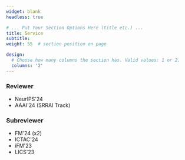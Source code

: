 ```yaml
---
widget: blank
headless: true

# ... Put Your Section Options Here (title etc.) ...
title: Service
subtitle:
weight: 55  # section position on page

design:
  # Choose how many columns the section has. Valid values: 1 or 2.
  columns: '2'
---
```

### Reviewer
- NeurIPS'24
- AAAI'24 (SRRAI Track)

### Subreviewer
- FM'24 (x2)
- ICTAC'24
- iFM'23
- LICS'23